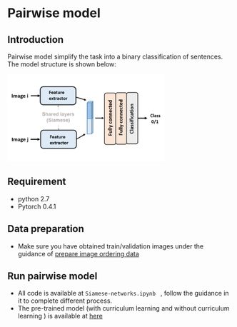 # Pairwise model

## Introduction

Pairwise model simplify the task into a binary classification of sentences. The model structure is shown below:

<div style="align: center">
<img src="../../pics/image_pairwise.png" width = "70%" height = "70%">
</div>




## Requirement

- python 2.7
- Pytorch 0.4.1



## Data preparation

- Make sure you have obtained train/validation images under the guidance of [prepare image ordering data ](../)

  

## Run pairwise model

- All code is available at  ```Siamese-networks.ipynb ``` , follow the guidance in it to complete different process.
- The pre-trained model (with curriculum learning and without curriculum learning ) is available at [here]()